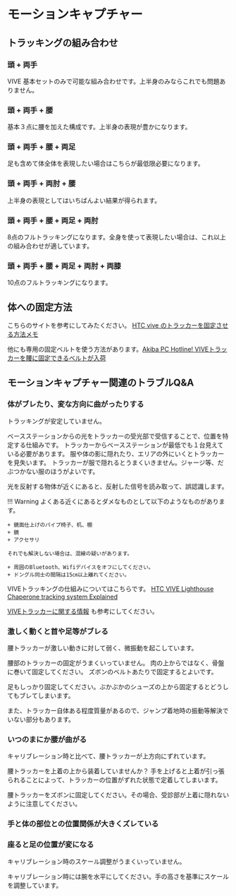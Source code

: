 # モーションキャプチャー

## トラッキングの組み合わせ

### 頭 + 両手

VIVE 基本セットのみで可能な組み合わせです。上半身のみならこれでも問題ありません。

### 頭 + 両手 + 腰

基本３点に腰を加えた構成です。上半身の表現が豊かになります。

### 頭 + 両手 + 腰 + 両足

足も含めて体全体を表現したい場合はこちらが最低限必要になります。

### 頭 + 両手 + 両肘 + 腰 

上半身の表現としてはいちばんよい結果が得られます。

### 頭 + 両手 + 腰 + 両足 + 両肘

8点のフルトラッキングになります。全身を使って表現したい場合は、これ以上の組み合わせが適しています。

### 頭 + 両手 + 腰 + 両足 + 両肘 + 両膝

10点のフルトラッキングになります。


## 体への固定方法

こちらのサイトを参考にしてみたください。
[HTC vive のトラッカーを固定させる方法メモ](http://sumoch1.hatenablog.com/entry/vive-tracker)

他にも専用の固定ベルトを使う方法があります。[Akiba PC Hotline! VIVEトラッカーを腰に固定できるベルトが入荷](https://akiba-pc.watch.impress.co.jp/docs/news/news/1153909.html)


## モーションキャプチャー関連のトラブルQ&A


### 体がブレたり、変な方向に曲がったりする

トラッキングが安定していません。

ベースステーションからの光をトラッカーの受光部で受信することで、位置を特定する仕組みです。
トラッカーからベースステーションが最低でも１台見えている必要があります。
服や体の影に隠れたり、エリアの外にいくとトラッカーを見失います。
トラッカーが服で隠れるとうまくいきません。ジャージ等、だぶつかない服のほうがよいです。

光を反射する物体が近くにあると、反射した信号を読み取って、誤認識します。

!!! Warning 
    よくある近くにあるとダメなものとして以下のようなものがあります。

    + 鏡面仕上げのパイプ椅子、机、棚
    + 鏡
    + アクセサリ

    それでも解決しない場合は、混線の疑いがあります。

    + 周囲のBluetooth、Wifiデバイスをオフにしてください。
    + ドングル同士の間隔は15㎝以上離れてください。

VIVEトラッキングの仕組みについてはこちらです。
 [HTC VIVE Lighthouse Chaperone tracking system Explained](https://www.youtube.com/watch?v=J54dotTt7k0)

[VIVEトラッカーに関する情報](https://twitter.com/i/moments/1052453271670022144) も参考にしてください。

### 激しく動くと首や足等がブレる

腰トラッカーが激しい動きに対して弱く、微振動を起こしています。

腰部のトラッカーの固定がうまくいっていません。
肉の上からではなく、骨盤に巻いて固定してください。
ズボンのベルトあたりで固定するとよいです。

足もしっかり固定してください。ぶかぶかのシューズの上から固定するとどうしてもブレてしまいます。

また、トラッカー自体ある程度質量があるので、ジャンプ着地時の振動等解決でいない部分もあります。

### いつのまにか腰が曲がる

キャリブレーション時と比べて、腰トラッカーが上方向にずれています。

腰トラッカーを上着の上から装着していませんか？
手を上げると上着が引っ張られることによって、トラッカーの位置がずれた状態で定着してしまいます。

腰トラッカーをズボンに固定してください。その場合、受診部が上着に隠れないように注意してください。

### 手と体の部位との位置関係が大きくズレている　
### 座ると足の位置が変になる

キャリブレーション時のスケール調整がうまくいっていません。

キャリブレーション時には腕を水平にしてください。手の高さを基準にスケールを調整しています。
